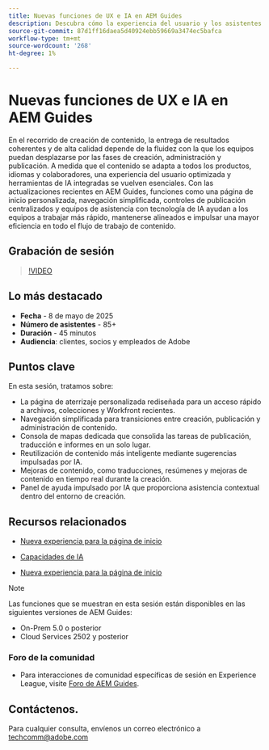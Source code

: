```yaml
---
title: Nuevas funciones de UX e IA en AEM Guides
description: Descubra cómo la experiencia del usuario y los asistentes de IA rediseñados en AEM Guides optimizan la creación, mejoran la navegación y aportan inteligencia en tiempo real a los flujos de trabajo de contenido.
source-git-commit: 87d1ff16daea5d40924ebb59669a3474ec5bafca
workflow-type: tm+mt
source-wordcount: '268'
ht-degree: 1%

---
```


# Nuevas funciones de UX e IA en AEM Guides

En el recorrido de creación de contenido, la entrega de resultados coherentes y de alta calidad depende de la fluidez con la que los equipos puedan desplazarse por las fases de creación, administración y publicación. A medida que el contenido se adapta a todos los productos, idiomas y colaboradores, una experiencia del usuario optimizada y herramientas de IA integradas se vuelven esenciales. Con las actualizaciones recientes en AEM Guides, funciones como una página de inicio personalizada, navegación simplificada, controles de publicación centralizados y equipos de asistencia con tecnología de IA ayudan a los equipos a trabajar más rápido, mantenerse alineados e impulsar una mayor eficiencia en todo el flujo de trabajo de contenido.


## Grabación de sesión

>[!VIDEO](https://video.tv.adobe.com/v/3458396/?quality=12&learn=on)

## Lo más destacado

- **Fecha** - 8 de mayo de 2025
- **Número de asistentes** - 85+
- **Duración** - 45 minutos
- **Audiencia**: clientes, socios y empleados de Adobe

## Puntos clave

En esta sesión, tratamos sobre:
- La página de aterrizaje personalizada rediseñada para un acceso rápido a archivos, colecciones y Workfront recientes.
- Navegación simplificada para transiciones entre creación, publicación y administración de contenido.
- Consola de mapas dedicada que consolida las tareas de publicación, traducción e informes en un solo lugar.
- Reutilización de contenido más inteligente mediante sugerencias impulsadas por IA.
- Mejoras de contenido, como traducciones, resúmenes y mejoras de contenido en tiempo real durante la creación.
- Panel de ayuda impulsado por IA que proporciona asistencia contextual dentro del entorno de creación.


## Recursos relacionados

- [Nueva experiencia para la página de inicio](https://experienceleague.adobe.com/es/docs/experience-manager-guides/using/user-guide/home-page/intro-home-page)

- [Capacidades de IA](https://experienceleague.adobe.com/es/docs/experience-manager-guides/using/user-guide/ai-assistant-aem/ai-assistant)

- [Nueva experiencia para la página de inicio](https://experienceleague.adobe.com/es/docs/experience-manager-guides/using/install-guide/cs-ig/web-editor-configs-cs/conf-smart-suggestions)



>[!NOTE]
>
> Las funciones que se muestran en esta sesión están disponibles en las siguientes versiones de AEM Guides:
> - On-Prem 5.0 o posterior
> - Cloud Services 2502 y posterior


### Foro de la comunidad

- Para interacciones de comunidad específicas de sesión en Experience League, visite [Foro de AEM Guides](https://experienceleaguecommunities.adobe.com/t5/experience-manager-guides/bd-p/xml-documentation-discussions?profile.language=es).


## Contáctenos.

Para cualquier consulta, envíenos un correo electrónico a <techcomm@adobe.com>